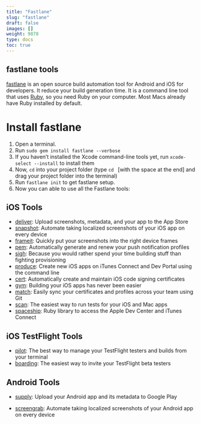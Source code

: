 ```yaml
---
title: "Fastlane"
slug: "fastlane"
draft: false
images: []
weight: 9878
type: docs
toc: true
---
```


## fastlane tools
[fastlane](https://fastlane.tools) is an open source build automation tool for Android and iOS for developers. It reduce your build generation time. It is a command line tool that uses [Ruby](http://ruby-lang.org/en), so you need Ruby on your computer. Most Macs already have Ruby installed by default.

# Install fastlane

 1. Open a terminal.
 2. Run `sudo gem install fastlane --verbose`
 3. If you haven’t installed the Xcode command-line tools yet, run `xcode-select --install` to install them
 4. Now, `cd` into your project folder (type <code>cd </code> [with the space at the end] and drag your project folder into the terminal)
 5. Run `fastlane init` to get fastlane setup.
 6. Now you can able to use all the Fastlane tools:


## iOS Tools ##
* [deliver][1]: Upload screenshots, metadata, and your app to the App Store
* [snapshot][2]: Automate taking localized screenshots of your iOS app on every device
* [frameit][3]: Quickly put your screenshots into the right device frames
* [pem][4]: Automatically generate and renew your push notification profiles
* [sigh][5]: Because you would rather spend your time building stuff than fighting               provisioning
* [produce][6]: Create new iOS apps on iTunes Connect and Dev Portal using the command line
* [cert][7]: Automatically create and maintain iOS code signing certificates
* [gym][8]: Building your iOS apps has never been easier
* [match][9]: Easily sync your certificates and profiles across your team using Git
* [scan][10]: The easiest way to run tests for your iOS and Mac apps
* [spaceship][11]: Ruby library to access the Apple Dev Center and iTunes Connect

## iOS TestFlight Tools ##
* [pilot][12]: The best way to manage your TestFlight testers and builds from your terminal
* [boarding][13]: The easiest way to invite your TestFlight beta testers

## Android Tools ##
* [supply][14]: Upload your Android app and its metadata to Google Play
* [screengrab][15]: Automate taking localized screenshots of your Android app on every device
 

  [1]: https://github.com/fastlane/fastlane/tree/master/deliver
  [2]: https://github.com/fastlane/fastlane/tree/master/snapshot
  [3]: https://github.com/fastlane/fastlane/tree/master/frameit
  [4]: https://github.com/fastlane/fastlane/tree/master/pem
  [5]: https://github.com/fastlane/fastlane/tree/master/sigh
  [6]: https://github.com/fastlane/fastlane/tree/master/produce
  [7]: https://github.com/fastlane/fastlane/tree/master/cert
  [8]: https://github.com/fastlane/fastlane/tree/master/gym
  [9]: https://github.com/fastlane/fastlane/tree/master/match
  [10]: https://github.com/fastlane/fastlane/tree/master/scan
  [11]: https://github.com/fastlane/fastlane/tree/master/spaceship
  [12]: https://github.com/fastlane/fastlane/tree/master/pilot
  [13]: https://github.com/fastlane/boarding
  [14]: https://github.com/fastlane/fastlane/tree/master/supply
  [15]: https://github.com/fastlane/fastlane/tree/master/screengrab

